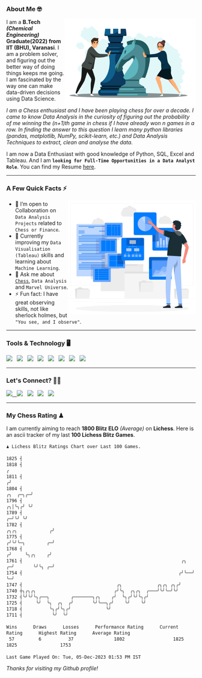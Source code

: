 ### About Me 🤓
<img align="right" alt="Coding" width="350" src="https://github.com/Laxman-Lakhan/Laxman-Lakhan/blob/master/Assets/Chess_Vector.jpg">   

I am a **B.Tech** _**(Chemical Engineering)**_ **Graduate(2022) from IIT (BHU), Varanasi**. I am a problem solver, and figuring out the better way of doing things keeps me going. I am fascinated by the way one can make data-driven decisions using Data Science. 

_I am a Chess enthusiast and I have been playing chess for over a decade. I came to know Data Analysis in the curiosity of figuring out the probability of me winning the (n+1)th game in chess if I have already won n games in a row. In finding the answer to this question I learn many python libraries (pandas, matplotlib, NumPy, scikit-learn, etc.) and Data Analysis Techniques to extract, clean and analyse the data._

I am now a Data Enthusiast with good knowledge of Python, SQL, Excel and Tableau. And I am **`looking for Full-Time Opportunities in a Data Analyst Role`**. You can find my Resume
 [here](https://drive.google.com/file/d/1UIOoogRLj5eGQFQBkuvMmTISZVdl2Ok7/view?usp=sharing).


---

### A Few Quick Facts ⚡️
<img align="right" alt="Coding" width="340" src="https://github.com/Laxman-Lakhan/Laxman-Lakhan/blob/master/Assets/Data_Vector.jpg">   

- 🤝 I’m open to Collaboration on `Data Analysis Projects` related to `Chess or Finance`.
- 📖 Currently improving my `Data Visualisation (Tableau)` skills and learning about `Machine Learning`.
- 💬 Ask me about [`Chess`](https://lichess.org/@/YourKingIsInDanger), `Data Analysis` and `Marvel Universe`.
- ⚡️ Fun fact: I have great observing skills, not like sherlock holmes, but `"You see, and I observe"`.

---
### Tools & Technology 🖥

<img src="https://img.shields.io/badge/Python-white?logo=Python&logoColor=ColorName&style=ShieldStyle" /> &nbsp;
<img src="https://img.shields.io/badge/MySQL-white?logo=MySQL&logoColor=ColorName&style=ShieldStyle" /> &nbsp;
<img src="https://img.shields.io/badge/Tableau-white?logo=Tableau&logoColor=ColorName&style=ShieldStyle" /> &nbsp;
<img src="https://img.shields.io/badge/Excel-white?logo=Microsoft+Excel&logoColor=196F3D&style=ShieldStyle" /> &nbsp;
<img src="https://img.shields.io/badge/Jupyter-white?logo=Jupyter&logoColor=ColorName&style=ShieldStyle" /> &nbsp;
<img src="https://img.shields.io/badge/pandas-white?logo=Pandas&logoColor=000080&style=ShieldStyle" /> &nbsp;
<img src="https://img.shields.io/badge/numpy-white?logo=Numpy&logoColor=85C1E9&style=ShieldStyle" /> &nbsp;
<img src="https://img.shields.io/badge/scikit learn-white?logo=Scikit+Learn&logoColor=ColorName&style=ShieldStyle" /> &nbsp;



---

### Let's Connect? 🫳🏻

<a href="mailto:laxmansingh.lakhan@gmail.com"> <img src="https://img.icons8.com/fluent/48/000000/gmail.png" width="3.5%"/> &nbsp;
[<img src="https://img.icons8.com/color/48/000000/linkedin.png" width="3.5%"/>](https://www.linkedin.com/in/laxman-lakhan/)  &nbsp;
[<img src="https://img.icons8.com/fluent/48/000000/facebook-new.png" width="3.5%"/>](https://www.facebook.com/s.laxmanlakhan/)  &nbsp;
[<img src="https://img.icons8.com/fluent/48/000000/instagram-new.png" width="3.5%"/>](https://www.instagram.com/laxman.lakhan/)  &nbsp;
[<img src="https://img.icons8.com/color/48/000000/twitter.png" width="3.5%"/>](https://twitter.com/laxman__lakhan)  &nbsp;

 ---
  
### My Chess Rating ♟
  
I am currently aiming to reach **1800 Blitz ELO** *(Average)* on **Lichess**. Here is an ascii tracker of my last **100 Lichess Blitz Games**.

  ```
  ♟︎ 𝙻𝚒𝚌𝚑𝚎𝚜𝚜 𝙱𝚕𝚒𝚝𝚣 𝚁𝚊𝚝𝚒𝚗𝚐𝚜 𝙲𝚑𝚊𝚛𝚝 𝚘𝚟𝚎𝚛 𝙻𝚊𝚜𝚝 𝟷00 𝙶𝚊𝚖𝚎𝚜.
  
1825 ┤
1818 ┤                                                                                                  ╭
1811 ┤                                                                                                 ╭╯
1804 ┤                                                                                        ╭╮  ╭─╮╭─╯
1796 ┤                                                                                      ╭╮│╰╮╭╯ ╰╯
1789 ┤                                                                                    ╭─╯╰╯ ╰╯
1782 ┤                                                                   ╭╮╭╮            ╭╯
1775 ┤                                                                  ╭╯╰╯╰─╮        ╭─╯
1768 ┤                                                                 ╭╯     ╰╮╭╮    ╭╯
1761 ┤                                                           ╭╮  ╭─╯       ╰╯╰╮ ╭─╯
1754 ┤                                                          ╭╯╰──╯            ╰─╯
1747 ┤                                   ╭╮             ╭╮╭╮ ╭╮╭╯
1740 ┼╮╭╮╭╮                             ╭╯╰╮  ╭╮╭╮  ╭───╯╰╯╰─╯╰╯
1732 ┤╰╯╰╯╰╮╭──╮        ╭───────╮╭╮    ╭╯  ╰╮╭╯╰╯╰╮╭╯
1725 ┤     ╰╯  ╰╮  ╭╮  ╭╯       ╰╯╰──╮╭╯    ╰╯    ╰╯
1718 ┤          ╰╮╭╯╰╮╭╯             ╰╯
1711 ┤           ╰╯  ╰╯ 

Wins      Draws      Losses      Performance Rating      Current Rating      Highest Rating      Average Rating
   57         6          37               1802                  1825                1825                1753     

Last Game Played On: Tue, 05-Dec-2023 01:53 PM IST
  ```
  
  
*Thanks for visiting my Github profile!*
